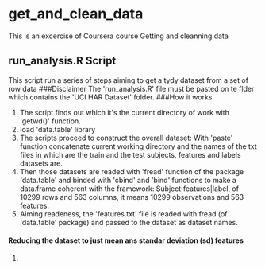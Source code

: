 # get_and_clean_data
This is an excercise of Coursera course Getting and cleanning data
## run_analysis.R Script
This script run a series of steps aiming to get a tydy dataset from a set of row data
###Disclaimer
The 'run_analysis.R' file must be pasted on te flder which contains the 'UCI HAR Dataset' folder.
###How it works
1. The script finds out which it's the current directory of work with 'getwd()' function.
2. load 'data.table' library
3. The scripts proceed to construct the overall dataset: With 'paste' function concatenate current working directory and the names of the txt files in which are the train and the test subjects, features and labels datasets are.
4. Then those datasets are readed with 'fread' function of the package 'data.table' and binded with 'cbind' and 'bind' functions to make a data.frame coherent with the framework: Subject|features|label, of 10299 rows and 563 columns, it means 10299 observations and 563 features.
5. Aiming readeness, the 'features.txt' file is readed with fread (of 'data.table' package) and passed to the dataset as dataset names.
#### Reducing the dataset to just mean ans standar deviation (sd) features
1. 
